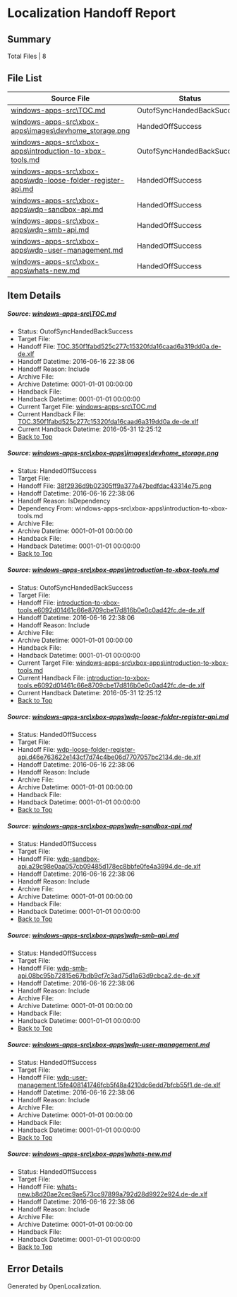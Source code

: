 # <a name='report-top'></a> Localization Handoff Report

## Summary
 Total Files | 8

## File List
 Source File | Status | Details 
 ----------- | ------ | ------- 
 [windows-apps-src\TOC.md](https://github.com/Microsoft/windows-apps/blob/7b6e6f488bc53ea5c9f28ef07c08774ba6977893/windows-apps-src/TOC.md) | OutofSyncHandedBackSuccess | [Details](#338e2e8fa71e6e0802e019aad136e03d53fd929f3780)
 [windows-apps-src\xbox-apps\images\devhome_storage.png](https://github.com/Microsoft/windows-apps/blob/92574a05a90dbd59bb7f3a3a6b06841f5d5ef287/windows-apps-src/xbox-apps/images/devhome_storage.png) | HandedOffSuccess | [Details](#38f2936d9b02305ff9a377a47bedfdac43314e753872)
 [windows-apps-src\xbox-apps\introduction-to-xbox-tools.md](https://github.com/Microsoft/windows-apps/blob/914a1b76c6b502415bee36865af009a8dfe9bb53/windows-apps-src/xbox-apps/introduction-to-xbox-tools.md) | OutofSyncHandedBackSuccess | [Details](#e2f87cdeb8ce3371a34bb989e5fa29ef63d186213896)
 [windows-apps-src\xbox-apps\wdp-loose-folder-register-api.md](https://github.com/Microsoft/windows-apps/blob/ef0f1339b77a8d1f60a677b2ff19a63b68f0d6cd/windows-apps-src/xbox-apps/wdp-loose-folder-register-api.md) | HandedOffSuccess | [Details](#41e4cc67120b9e32fac34404ca918edcf58ba2673907)
 [windows-apps-src\xbox-apps\wdp-sandbox-api.md](https://github.com/Microsoft/windows-apps/blob/a857ba338a971e651653193ff2149f08b1665a36/windows-apps-src/xbox-apps/wdp-sandbox-api.md) | HandedOffSuccess | [Details](#c1671db55dcb05ab7a126fad271a5e49146fe9ac3909)
 [windows-apps-src\xbox-apps\wdp-smb-api.md](https://github.com/Microsoft/windows-apps/blob/3d76bf181baa9dfd973467d43241230fddf2daf7/windows-apps-src/xbox-apps/wdp-smb-api.md) | HandedOffSuccess | [Details](#5efe2af3524d97e6014c4d6be2a8f1aef22f2e663910)
 [windows-apps-src\xbox-apps\wdp-user-management.md](https://github.com/Microsoft/windows-apps/blob/67f158b1d3d5ece14c36483a2513a2db2f478660/windows-apps-src/xbox-apps/wdp-user-management.md) | HandedOffSuccess | [Details](#ad01d4daf089c61fc50c7927cfbf123d7d7ee4df3911)
 [windows-apps-src\xbox-apps\whats-new.md](https://github.com/Microsoft/windows-apps/blob/c990b087452bf45abadb9f228df51550a95d4e84/windows-apps-src/xbox-apps/whats-new.md) | HandedOffSuccess | [Details](#f205be45bc7b6f4cc2c36faa0c5bb3a4a9ab2f363913)

## Item Details
##### <a name='338e2e8fa71e6e0802e019aad136e03d53fd929f3780'></a> Source: [windows-apps-src\TOC.md](https://github.com/Microsoft/windows-apps/blob/7b6e6f488bc53ea5c9f28ef07c08774ba6977893/windows-apps-src/TOC.md)
* Status: OutofSyncHandedBackSuccess
* Target File: 
* Handoff File: [TOC.350f1fabd525c277c15320fda16caad6a319dd0a.de-de.xlf](https://github.com/Microsoft/WDG.handoff/blob/594fef2bc530804d90546d24aec7d2691696a49b/ol-handoff/Microsoft/windows-apps.de-de/master/TOC.350f1fabd525c277c15320fda16caad6a319dd0a.de-de.xlf)
* Handoff Datetime: 2016-06-16 22:38:06
* Handoff Reason: Include
* Archive File: 
* Archive Datetime: 0001-01-01 00:00:00
* Handback File: 
* Handback Datetime: 0001-01-01 00:00:00
* Current Target File: [windows-apps-src\TOC.md](https://github.com/Microsoft/windows-apps.de-de/blob/bc116d2542b0e55dbcea8b0066b22f4fe390f61b/windows-apps-src/TOC.md)
* Current Handback File: [TOC.350f1fabd525c277c15320fda16caad6a319dd0a.de-de.xlf](https://github.com/Microsoft/WDG.handback/blob/1c9c9003998bb686554b589e6359b74d3157482b/ol-handback/Microsoft/windows-apps.de-de/master/TOC.350f1fabd525c277c15320fda16caad6a319dd0a.de-de.xlf)
* Current Handback Datetime: 2016-05-31 12:25:12
* [Back to Top](#report-top)

##### <a name='38f2936d9b02305ff9a377a47bedfdac43314e753872'></a> Source: [windows-apps-src\xbox-apps\images\devhome_storage.png](https://github.com/Microsoft/windows-apps/blob/92574a05a90dbd59bb7f3a3a6b06841f5d5ef287/windows-apps-src/xbox-apps/images/devhome_storage.png)
* Status: HandedOffSuccess
* Target File: 
* Handoff File: [38f2936d9b02305ff9a377a47bedfdac43314e75.png](https://github.com/Microsoft/WDG.handoff/blob/594fef2bc530804d90546d24aec7d2691696a49b/ol-handoff/Microsoft/windows-apps.de-de/master/38f2936d9b02305ff9a377a47bedfdac43314e75.png)
* Handoff Datetime: 2016-06-16 22:38:06
* Handoff Reason: IsDependency
* Dependency From: windows-apps-src\xbox-apps\introduction-to-xbox-tools.md
* Archive File: 
* Archive Datetime: 0001-01-01 00:00:00
* Handback File: 
* Handback Datetime: 0001-01-01 00:00:00
* [Back to Top](#report-top)

##### <a name='e2f87cdeb8ce3371a34bb989e5fa29ef63d186213896'></a> Source: [windows-apps-src\xbox-apps\introduction-to-xbox-tools.md](https://github.com/Microsoft/windows-apps/blob/914a1b76c6b502415bee36865af009a8dfe9bb53/windows-apps-src/xbox-apps/introduction-to-xbox-tools.md)
* Status: OutofSyncHandedBackSuccess
* Target File: 
* Handoff File: [introduction-to-xbox-tools.e6092d01461c66e8709cbe17d816b0e0c0ad42fc.de-de.xlf](https://github.com/Microsoft/WDG.handoff/blob/594fef2bc530804d90546d24aec7d2691696a49b/ol-handoff/Microsoft/windows-apps.de-de/master/introduction-to-xbox-tools.e6092d01461c66e8709cbe17d816b0e0c0ad42fc.de-de.xlf)
* Handoff Datetime: 2016-06-16 22:38:06
* Handoff Reason: Include
* Archive File: 
* Archive Datetime: 0001-01-01 00:00:00
* Handback File: 
* Handback Datetime: 0001-01-01 00:00:00
* Current Target File: [windows-apps-src\xbox-apps\introduction-to-xbox-tools.md](https://github.com/Microsoft/windows-apps.de-de/blob/bc116d2542b0e55dbcea8b0066b22f4fe390f61b/windows-apps-src/xbox-apps/introduction-to-xbox-tools.md)
* Current Handback File: [introduction-to-xbox-tools.e6092d01461c66e8709cbe17d816b0e0c0ad42fc.de-de.xlf](https://github.com/Microsoft/WDG.handback/blob/1c9c9003998bb686554b589e6359b74d3157482b/ol-handback/Microsoft/windows-apps.de-de/master/introduction-to-xbox-tools.e6092d01461c66e8709cbe17d816b0e0c0ad42fc.de-de.xlf)
* Current Handback Datetime: 2016-05-31 12:25:12
* [Back to Top](#report-top)

##### <a name='41e4cc67120b9e32fac34404ca918edcf58ba2673907'></a> Source: [windows-apps-src\xbox-apps\wdp-loose-folder-register-api.md](https://github.com/Microsoft/windows-apps/blob/ef0f1339b77a8d1f60a677b2ff19a63b68f0d6cd/windows-apps-src/xbox-apps/wdp-loose-folder-register-api.md)
* Status: HandedOffSuccess
* Target File: 
* Handoff File: [wdp-loose-folder-register-api.d46e763622e143cf7d74c4be06d7707057bc2134.de-de.xlf](https://github.com/Microsoft/WDG.handoff/blob/594fef2bc530804d90546d24aec7d2691696a49b/ol-handoff/Microsoft/windows-apps.de-de/master/wdp-loose-folder-register-api.d46e763622e143cf7d74c4be06d7707057bc2134.de-de.xlf)
* Handoff Datetime: 2016-06-16 22:38:06
* Handoff Reason: Include
* Archive File: 
* Archive Datetime: 0001-01-01 00:00:00
* Handback File: 
* Handback Datetime: 0001-01-01 00:00:00
* [Back to Top](#report-top)

##### <a name='c1671db55dcb05ab7a126fad271a5e49146fe9ac3909'></a> Source: [windows-apps-src\xbox-apps\wdp-sandbox-api.md](https://github.com/Microsoft/windows-apps/blob/a857ba338a971e651653193ff2149f08b1665a36/windows-apps-src/xbox-apps/wdp-sandbox-api.md)
* Status: HandedOffSuccess
* Target File: 
* Handoff File: [wdp-sandbox-api.a29c98e0aa057cb09485d178ec8bbfe0fe4a3994.de-de.xlf](https://github.com/Microsoft/WDG.handoff/blob/594fef2bc530804d90546d24aec7d2691696a49b/ol-handoff/Microsoft/windows-apps.de-de/master/wdp-sandbox-api.a29c98e0aa057cb09485d178ec8bbfe0fe4a3994.de-de.xlf)
* Handoff Datetime: 2016-06-16 22:38:06
* Handoff Reason: Include
* Archive File: 
* Archive Datetime: 0001-01-01 00:00:00
* Handback File: 
* Handback Datetime: 0001-01-01 00:00:00
* [Back to Top](#report-top)

##### <a name='5efe2af3524d97e6014c4d6be2a8f1aef22f2e663910'></a> Source: [windows-apps-src\xbox-apps\wdp-smb-api.md](https://github.com/Microsoft/windows-apps/blob/3d76bf181baa9dfd973467d43241230fddf2daf7/windows-apps-src/xbox-apps/wdp-smb-api.md)
* Status: HandedOffSuccess
* Target File: 
* Handoff File: [wdp-smb-api.08bc95b72815e67bdb9cf7c3ad75d1a63d9cbca2.de-de.xlf](https://github.com/Microsoft/WDG.handoff/blob/594fef2bc530804d90546d24aec7d2691696a49b/ol-handoff/Microsoft/windows-apps.de-de/master/wdp-smb-api.08bc95b72815e67bdb9cf7c3ad75d1a63d9cbca2.de-de.xlf)
* Handoff Datetime: 2016-06-16 22:38:06
* Handoff Reason: Include
* Archive File: 
* Archive Datetime: 0001-01-01 00:00:00
* Handback File: 
* Handback Datetime: 0001-01-01 00:00:00
* [Back to Top](#report-top)

##### <a name='ad01d4daf089c61fc50c7927cfbf123d7d7ee4df3911'></a> Source: [windows-apps-src\xbox-apps\wdp-user-management.md](https://github.com/Microsoft/windows-apps/blob/67f158b1d3d5ece14c36483a2513a2db2f478660/windows-apps-src/xbox-apps/wdp-user-management.md)
* Status: HandedOffSuccess
* Target File: 
* Handoff File: [wdp-user-management.15fe408141746fcb5f48a4210dc6edd7bfcb55f1.de-de.xlf](https://github.com/Microsoft/WDG.handoff/blob/594fef2bc530804d90546d24aec7d2691696a49b/ol-handoff/Microsoft/windows-apps.de-de/master/wdp-user-management.15fe408141746fcb5f48a4210dc6edd7bfcb55f1.de-de.xlf)
* Handoff Datetime: 2016-06-16 22:38:06
* Handoff Reason: Include
* Archive File: 
* Archive Datetime: 0001-01-01 00:00:00
* Handback File: 
* Handback Datetime: 0001-01-01 00:00:00
* [Back to Top](#report-top)

##### <a name='f205be45bc7b6f4cc2c36faa0c5bb3a4a9ab2f363913'></a> Source: [windows-apps-src\xbox-apps\whats-new.md](https://github.com/Microsoft/windows-apps/blob/c990b087452bf45abadb9f228df51550a95d4e84/windows-apps-src/xbox-apps/whats-new.md)
* Status: HandedOffSuccess
* Target File: 
* Handoff File: [whats-new.b8d20ae2cec9ae573cc97899a792d28d9922e924.de-de.xlf](https://github.com/Microsoft/WDG.handoff/blob/594fef2bc530804d90546d24aec7d2691696a49b/ol-handoff/Microsoft/windows-apps.de-de/master/whats-new.b8d20ae2cec9ae573cc97899a792d28d9922e924.de-de.xlf)
* Handoff Datetime: 2016-06-16 22:38:06
* Handoff Reason: Include
* Archive File: 
* Archive Datetime: 0001-01-01 00:00:00
* Handback File: 
* Handback Datetime: 0001-01-01 00:00:00
* [Back to Top](#report-top)


## Error Details

Generated by OpenLocalization.
